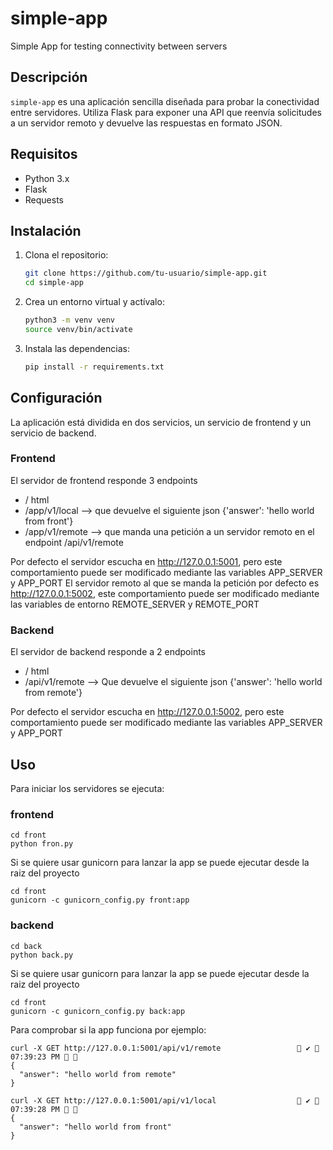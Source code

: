 # simple-app

Simple App for testing connectivity between servers

## Descripción

`simple-app` es una aplicación sencilla diseñada para probar la conectividad entre servidores. Utiliza Flask para exponer una API que reenvía solicitudes a un servidor remoto y devuelve las respuestas en formato JSON.

## Requisitos

- Python 3.x
- Flask
- Requests

## Instalación

1. Clona el repositorio:
    ```sh
    git clone https://github.com/tu-usuario/simple-app.git
    cd simple-app
    ```

2. Crea un entorno virtual y actívalo:
    ```sh
    python3 -m venv venv
    source venv/bin/activate
    ```

3. Instala las dependencias:
    ```sh
    pip install -r requirements.txt
    ```

## Configuración

La aplicación está dividida en dos servicios, un servicio de frontend y un servicio de backend. 


### Frontend 

El servidor de frontend responde 3 endpoints

* / html 
* /app/v1/local --> que devuelve el siguiente json {'answer': 'hello world from front'}
* /app/v1/remote --> que manda una petición a un servidor remoto en el endpoint /api/v1/remote

Por defecto el servidor escucha en http://127.0.0.1:5001, pero este comportamiento puede ser modificado mediante las variables APP_SERVER y APP_PORT
El servidor remoto al que se manda la petición por defecto es http://127.0.0.1:5002, este comportamiento puede ser modificado mediante las variables de entorno REMOTE_SERVER y REMOTE_PORT 

### Backend 

El servidor de backend responde a 2 endpoints 

* / html 
* /api/v1/remote --> Que devuelve el siguiente json {'answer': 'hello world from remote'} 
  
Por defecto el servidor escucha en http://127.0.0.1:5002, pero este comportamiento puede ser modificado mediante las variables APP_SERVER y APP_PORT


## Uso

Para iniciar los servidores se ejecuta:

### frontend

```shell
cd front 
python fron.py 
```

Si se quiere usar gunicorn para lanzar la app se puede ejecutar desde la raiz del proyecto

```shell
cd front
gunicorn -c gunicorn_config.py front:app
```

### backend

```shell
cd back 
python back.py 
```

Si se quiere usar gunicorn para lanzar la app se puede ejecutar desde la raiz del proyecto

```shell
cd front
gunicorn -c gunicorn_config.py back:app
```

Para comprobar si la app funciona por ejemplo:

```shell 
curl -X GET http://127.0.0.1:5001/api/v1/remote                  ✔  07:39:23 PM  
{
  "answer": "hello world from remote"
}

curl -X GET http://127.0.0.1:5001/api/v1/local                   ✔  07:39:28 PM  
{
  "answer": "hello world from front"
}
```
